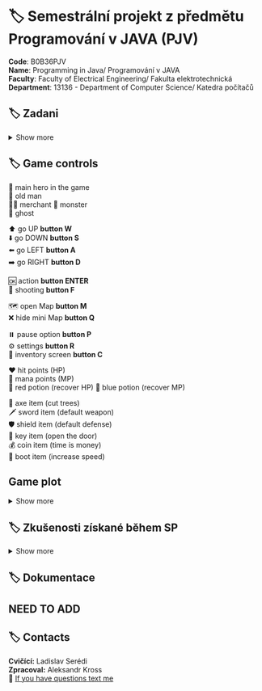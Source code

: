 # :label: Semestrální projekt z předmětu Programování v JAVA  (PJV)

**Code**: B0B36PJV <br>
**Name**: Programming in Java/ Programování v JAVA <br>
**Faculty**: Faculty of Electrical Engineering/ Fakulta elektrotechnická <br>
**Department**: 13136 - Department of Computer Science/ Katedra počítačů <br>


## :label: Zadani
<details><summary> Show more </summary>
Typická RPG hra, která je tímto tématem zamýšlena je například tato https://darkwalllke.itch.io/simple-rpg

Nezapomínejte, že vaším cílem není vytvořit hru jako takovou (hodně levelů, příběh atd.), ale engine na spuštění a odehrání levelů popsaných externími soubory.
Hra bude umět načítat seznam předmětů ze souboru. Tyto předměty bude mít hráč na začátku hry. Na konci hry bude umět hra uložit seznam předmětů ve stejném formátu.
Každý level bude popsaný v externím souboru v rozumném formátu – je na vás jaký formát si zvolíte. Pro demonstraci stačí vytvořet jeden až dva levely hry na kterých bude předvedena funkčnost všech prvků, inventáře a boje s nepřítelem.
Pokud soubory s levely nejsou human-readable, musí být vytvořen editor těchto souborů.
V rámci hry bude implementován způsob souboje s příšerami.
Hrdina bude umět pomocí sebraných předmětů interagovat s dalšími předměty (otevře dveře klíčem, rozbije truhlu palicí atd.).
Herní engine musí být vybaven GUI.

</details>

## :label: Game controls


:man:               main hero in the game <br>
:older_man:	        old man <br>
:man_mechanic:      merchant
:space_invader:	    monster <br>
:ghost:             ghost


:arrow_up:	        go UP **button W** <br>
:arrow_down:	    go DOWN **button S** <br>
:arrow_left:	    go LEFT **button A** <br>
:arrow_right:		go RIGHT **button D** <br>

:ok:	    	    action **button ENTER** <br>
:gun:	            shooting **button F** <br>

:world_map:         open Map **button M**<br>
:x:                 hide mini Map **button Q**<br>


:pause_button:	    pause option **button P** <br>
:gear:              settings **button R**<br>
:handbag:		    inventory screen **button C** <br>

:heart:	            hit points (HP) <br>
:large_blue_diamond:	mana points (MP) <br>
:red_circle:        red potion (recover HP)
:large_blue_circle: blue potion (recover MP)<br>


:hammer:	        axe item (cut trees)<br>
:dagger:	        sword item (default weapon)<br>
:shield:            shield item (default defense)<br>
:key:	            key item (open the door)<br>
:moneybag:	        coin item (time is money)<br>
:boot:              boot item (increase speed)<br>


## Game plot

<details><summary> Show more </summary>

The goal of the game is for the player to collect keys and open the chest. To do this, he first needs to find an axe. Then he will be able to cut down the yellow trees. <br>

In the center of the map there is a teleport to the island. This teleport is hidden behind yellow trees. <br>

The hero needs to move to the island, where he will find prizes and a new teleport to the location FEL (map number 2). <br>

At the FEL, the main character will be able to change the location and get into the PJV office, where one of the keys is hidden. Also in PJV's office there will be a teleport to the new location Gold (map number 3).<br>

In this location, the player needs to fight 3 strong ghosts, after which he will be able to get the second key.<br>

There will also be gold as a reward. After that, the hero should return to the main map. <br>

The hero will open two doors. Then he will be able to find a third key, with which he will open the last door to the treasure. <br>


After the player opens the chest, they can continue to fight the monsters because the world is in danger. And only our hero can save the world.

</details>





## :label: Zkušenosti získané během SP

<details><summary> Show more </summary>

Describe my experience.. Bla bla bla.

</details>


## :label: Dokumentace
## NEED TO ADD


## :label: Contacts

**Cvičící:** Ladislav Serédi <br>
**Zpracoval:** Aleksandr Kross  <br>
:email: [If you have questions text me](mailto:krossale@fel.czut.cz)



